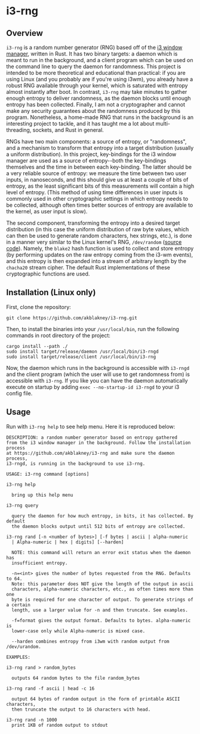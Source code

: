 # i3-rng

## Overview

`i3-rng` is a random number generator (RNG) based off of the [i3 window manager](https://i3wm.org/), written in Rust. It has two binary targets: a daemon which is meant to run in the background, and a client program which can be used on the command line to query the daemon for randomness. This project is intended to be more theoretical and educational than practical: if you are using Linux (and you probably are if you're using i3wm), you already have a robust RNG available through your kernel, which is saturated with entropy almost instantly after boot. In contrast, `i3-rng` may take minutes to gather enough entropy to deliver randomness, as the daemon blocks until enough entropy has been collected. Finally, I am not a cryptographer and cannot make any security guarantees about the randomness produced by this program. Nonetheless, a home-made RNG that runs in the background is an interesting project to tackle, and it has taught me a lot about multi-threading, sockets, and Rust in general.

RNGs have two main components: a source of entropy, or "randomness", and a mechanism to transform that entropy into a target distribution (usually a uniform distribution). In this project, key-bindings for the i3 window manager are used as a source of entropy--both the key-bindings themselves and the time in between each key-binding. The latter should be a very reliable source of entropy: we measure the time between two user inputs, in nanoseconds, and this should give us at least a couple of bits of entropy, as the least significant bits of this measurements will contain a high level of entropy. (This method of using time differences in user inputs is commonly used in other cryptographic settings in which entropy needs to be collected, although often times better sources of entropy are available to the kernel, as user input is slow). 

The second component, transforming the entropy into a desired target distribution (in this case the uniform distribution of raw byte values, which can then be used to generate random characters, hex strings, etc.), is done in a manner very similar to the Linux kernel's RNG, `/dev/random` ([source code](https://elixir.bootlin.com/linux/latest/source/drivers/char/random.c)). Namely, the `blake2` hash function is used to collect and store entropy (by performing updates on the raw entropy coming from the i3-wm events), and this entropy is then expanded into a stream of arbitrary length by the `chacha20` stream cipher. The default Rust implementations of these cryptographic functions are used. 

## Installation (Linux only)
First, clone the repository:
```
git clone https://github.com/akblakney/i3-rng.git
```

Then, to install the binaries into your `/usr/local/bin`, run the following commands in root directory of the project:

```
cargo install --path ./
sudo install target/release/daemon /usr/local/bin/i3-rngd
sudo install target/release/client /usr/local/bin/i3-rng
```

Now, the daemon which runs in the background is accessible with `i3-rngd` and the client program (which the user will use to get randomness from) is accessible with `i3-rng`. If you like you can have the daemon automatically execute on startup by adding `exec --no-startup-id i3-rngd` to your i3 config file.

## Usage

Run with `i3-rng help` to see help menu. Here it is reproduced below:

```
DESCRIPTION: a random number generator based on entropy gathered
from the i3 window manager in the background. Follow the installation process                                                                                                                                     
at https://github.com/akblakney/i3-rng and make sure the daemon process, 
i3-rngd, is running in the background to use i3-rng. 

USAGE: i3-rng command [options]

i3-rng help

  bring up this help menu

i3-rng query

  query the daemon for how much entropy, in bits, it has collected. By default
  the daemon blocks output until 512 bits of entropy are collected.

i3-rng rand [-n <number of bytes>] [-f bytes | ascii | alpha-numeric 
  | Alpha-numeric | hex | digits] [--harden]

  NOTE: this command will return an error exit status when the daemon has
  insufficient entropy.

  -n=<int> gives the number of bytes requested from the RNG. Defaults to 64.
  Note: this parameter does NOT give the length of the output in ascii
  characters, alpha-numeric characters, etc., as often times more than one
  byte is required for one character of output. To generate strings of a certain
  length, use a larger value for -n and then truncate. See examples.

  -f=format gives the output format. Defaults to bytes. alpha-numeric is
  lower-case only while Alpha-numeric is mixed case. 

  --harden combines entropy from i3wm with random output from /dev/urandom.

EXAMPLES:

i3-rng rand > random_bytes
   
  outputs 64 random bytes to the file random_bytes

i3-rng rand -f ascii | head -c 16
   
  output 64 bytes of random output in the form of printable ASCII characters,
  then truncate the output to 16 characters with head.

i3-rng rand -n 1000
  print 1KB of random output to stdout
```
